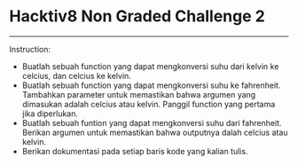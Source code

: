 # Hacktiv8 Non Graded Challenge 2

---

Instruction:

- Buatlah sebuah function yang dapat mengkonversi suhu dari kelvin ke celcius, dan celcius ke kelvin.
- Buatlah sebuah function yang dapat mengkonversi suhu ke fahrenheit. Tambahkan parameter untuk memastikan bahwa argumen yang dimasukan adalah celcius atau kelvin. Panggil function yang pertama jika diperlukan.
- Buatlah sebuah funtion yang dapat mengkonversi suhu dari fahrenheit. Berikan argumen untuk memastikan bahwa outputnya dalah celcius atau kelvin.
- Berikan dokumentasi pada setiap baris kode yang kalian tulis.
